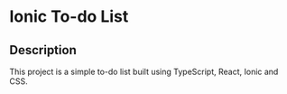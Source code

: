 # Ionic To-do List

## Description
This project is a simple to-do list built using TypeScript, React, Ionic and CSS.

